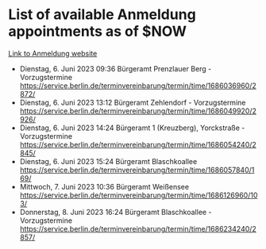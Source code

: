 # List of available Anmeldung appointments as of $NOW
[Link to Anmeldung website](https://service.berlin.de/terminvereinbarung/termin/tag.php?termin=1&anliegen[]=120686&dienstleisterlist=122210,122217,327316,122219,327312,122227,327314,122231,327346,122243,327348,122254,122252,329742,122260,329745,122262,329748,122271,327278,122273,327274,122277,327276,330436,122280,327294,122282,327290,122284,327292,122291,327270,122285,327266,122286,327264,122296,327268,150230,329760,122297,327286,122294,327284,122312,329763,122314,329775,122304,327330,122311,327334,122309,327332,317869,122281,327352,122279,329772,122283,122276,327324,122274,327326,122267,329766,122246,327318,122251,327320,122257,327322,122208,327298,122226,327300&herkunft=http%3A%2F%2Fservice.berlin.de%2Fdienstleistung%2F120686%2F)
- Dienstag, 6. Juni 2023 09:36 Bürgeramt Prenzlauer Berg - Vorzugstermine https://service.berlin.de/terminvereinbarung/termin/time/1686036960/2872/
- Dienstag, 6. Juni 2023 13:12 Bürgeramt Zehlendorf - Vorzugstermine https://service.berlin.de/terminvereinbarung/termin/time/1686049920/2926/
- Dienstag, 6. Juni 2023 14:24 Bürgeramt 1 (Kreuzberg), Yorckstraße - Vorzugstermine https://service.berlin.de/terminvereinbarung/termin/time/1686054240/2845/
- Dienstag, 6. Juni 2023 15:24 Bürgeramt Blaschkoallee https://service.berlin.de/terminvereinbarung/termin/time/1686057840/169/
- Mittwoch, 7. Juni 2023 10:36 Bürgeramt Weißensee https://service.berlin.de/terminvereinbarung/termin/time/1686126960/103/
- Donnerstag, 8. Juni 2023 16:24 Bürgeramt Blaschkoallee - Vorzugstermine https://service.berlin.de/terminvereinbarung/termin/time/1686234240/2857/

